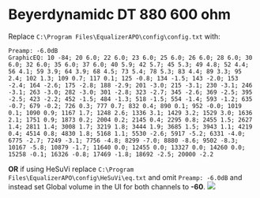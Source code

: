 # Beyerdynamidc DT 880 600 ohm
Replace `C:\Program Files\EqualizerAPO\config\config.txt` with:
```
Preamp: -6.0dB
GraphicEQ: 10 -84; 20 6.0; 22 6.0; 23 6.0; 25 6.0; 26 6.0; 28 6.0; 30 6.0; 32 6.0; 35 6.0; 37 6.0; 40 5.9; 42 5.7; 45 5.3; 49 4.8; 52 4.4; 56 4.1; 59 3.9; 64 3.9; 68 4.5; 73 5.4; 78 5.3; 83 4.4; 89 3.3; 95 2.4; 102 1.3; 109 0.7; 117 0.1; 125 -0.8; 134 -1.5; 143 -2.0; 153 -2.4; 164 -2.6; 175 -2.8; 188 -2.9; 201 -3.0; 215 -3.1; 230 -3.1; 246 -3.1; 263 -3.0; 282 -3.0; 301 -2.8; 323 -2.7; 345 -2.6; 369 -2.5; 395 -2.5; 423 -2.2; 452 -1.5; 484 -1.3; 518 -1.5; 554 -1.4; 593 -1.2; 635 -0.7; 679 -0.2; 726 0.3; 777 0.7; 832 0.4; 890 0.1; 952 -0.0; 1019 0.1; 1090 0.9; 1167 1.7; 1248 2.6; 1336 3.1; 1429 3.2; 1529 3.0; 1636 2.1; 1751 0.9; 1873 0.2; 2004 0.2; 2145 0.4; 2295 0.8; 2455 1.5; 2627 1.4; 2811 1.4; 3008 1.7; 3219 1.8; 3444 1.9; 3685 1.5; 3943 1.1; 4219 0.4; 4514 0.8; 4830 1.8; 5168 1.1; 5530 -2.6; 5917 -5.2; 6331 -4.0; 6775 -2.7; 7249 -3.1; 7756 -4.8; 8299 -7.0; 8880 -8.6; 9502 -8.3; 10167 -5.8; 10879 -1.7; 11640 0.0; 12455 0.0; 13327 0.0; 14260 0.0; 15258 -0.1; 16326 -0.8; 17469 -1.8; 18692 -2.5; 20000 -2.2
```
**OR** if using HeSuVi replace `C:\Program Files\EqualizerAPO\config\HeSuVi\eq.txt` and omit `Preamp: -6.0dB` and instead set Global volume in the UI for both channels to **-60**.
![](https://raw.githubusercontent.com/jaakkopasanen/AutoEq/master/results/Sonoma%20Model%20One/innerfidelity/onear/Beyerdynamidc%20DT%20880%20600%20ohm/Beyerdynamidc%20DT%20880%20600%20ohm.png)